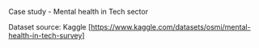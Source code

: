 Case study - Mental health in Tech sector

Dataset source: Kaggle [https://www.kaggle.com/datasets/osmi/mental-health-in-tech-survey]
